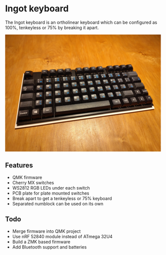 # Ingot keyboard

The Ingot keyboard is an ortholinear keyboard which can be configured as 100%, tenkeyless or 75% by breaking it apart.

![Ingot keyboard 75% variant](ingot.jpg)

## Features

- QMK firmware
- Cherry MX switches
- WS2812 RGB LEDs under each switch
- PCB plate for plate mounted switches
- Break apart to get a tenkeyless or 75% keyboard
- Separated numblock can be used on its own

## Todo

- Merge firmware into QMK project
- Use nRF 52840 module instead of ATmega 32U4
- Build a ZMK based firmware
- Add Bluetooth support and batteries
